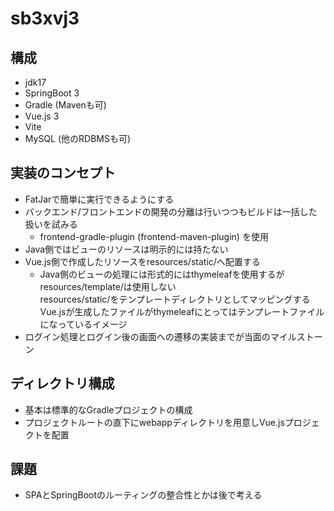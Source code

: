 # sb3xvj3

## 構成

- jdk17
- SpringBoot 3
- Gradle (Mavenも可)
- Vue.js 3
- Vite
- MySQL (他のRDBMSも可)

## 実装のコンセプト

- FatJarで簡単に実行できるようにする
- バックエンド/フロントエンドの開発の分離は行いつつもビルドは一括した扱いを試みる
  - frontend-gradle-plugin (frontend-maven-plugin) を使用
- Java側ではビューのリソースは明示的には持たない
- Vue.js側で作成したリソースをresources/static/へ配置する
  - Java側のビューの処理には形式的にはthymeleafを使用するがresources/template/は使用しない<br>resources/static/をテンプレートディレクトリとしてマッピングする<br>Vue.jsが生成したファイルがthymeleafにとってはテンプレートファイルになっているイメージ
- ログイン処理とログイン後の画面への遷移の実装までが当面のマイルストーン

## ディレクトリ構成

- 基本は標準的なGradleプロジェクトの構成
- プロジェクトルートの直下にwebappディレクトリを用意しVue.jsプロジェクトを配置

## 課題

- SPAとSpringBootのルーティングの整合性とかは後で考える